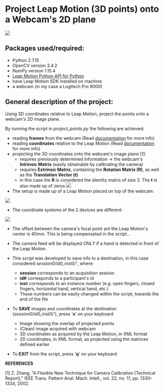 # Project Leap Motion (3D points) onto a Webcam's 2D plane

![](https://github.com/AdrianUng/Leap-Motion-project-points-onto-image/blob/master/other%20imgs/gif1.gif)

## Packages used/required:
* Python 2.7.15
* OpenCV version 3.4.2
* NumPy version 1.15.4
* [Leap Motion Python API for Python](https://developer-archive.leapmotion.com/documentation/index.html)
* have Leap Motion SDK installed on machine
* a webcam (in my case a Logitech Pro 9000)

## General description of the project:
Using 3D coordinates relative to Leap Motion, project the points onto a webcam's 2D image plane.

By running the script in *project_points.py* the following are achieved:
* reading **frames** from the webcam (Read [documentation](https://developer-archive.leapmotion.com/documentation/python/index.html) for more info)
* reading **coordinates** relative to the Leap Motion (Read [documentation](https://developer-archive.leapmotion.com/documentation/python/index.html) for more info)
* projecting the 3D coordinates onto the webcam's image plane [1]:
  * requires previously determined information -> the webcam's **Intrinsic Matrix** (easily obtainable by calibrating the camera)
  * requires **Extrinsic Matrix**, containing the **Rotation Matrix (R)**, as well as the **Translation Vector (t)**
  * in this case the **R** is considered the identity matrix of size 3. The **t** is also made up of zeros
![](https://github.com/AdrianUng/Leap-Motion-project-points-onto-image/blob/master/projection_formula.PNG)
* The setup is made up of a Leap Motion placed on top of the webcam:

![](https://github.com/AdrianUng/Leap-Motion-project-points-onto-image/blob/master/other%20imgs/setup.png)

* The coordinate systems of the 2 devices are different:

![](https://github.com/AdrianUng/Leap-Motion-project-points-onto-image/blob/master/other%20imgs/axis_coordinates.png)

* The offset between the camera's focal point ant the Leap Motion's center is 40mm. This is being compensated in the script...
* The camera feed will be displayed *ONLY* if a hand is detected in front of the Leap Motion
* This script was developed to save info to a destination, in this case considered *session0/id0_inst0/'*, where:
  * **session** corresponds to an acquisition session
  * **id#** corresponds to a participant's id
  * **inst** corresponds to an instance number (e.g. open fingers, closed fingers, horizontal hand, vertical hand, etc.)
  * These numbers can be easily changed within the script, towards the end of the file
  
* To **SAVE** images and coordinates at the destination (*session0/id0_inst0/'*), press '**s**' on your keyboard
  * Image showing the overlap of projected points
  * (Clean) image acquired with webcam
  * 3D coordinates as acquired by the Leap Motion, in XML format
  * 2D coordinates, in XML format, as projected using the matrices defined earlier
  
* To **EXIT** from the script, press '**q**' on your keyboard

**REFERENCES**

[1] Z. Zhang, “A Flexible New Technique for Camera Calibration (Technical Report),” IEEE Trans. Pattern Anal. Mach. Intell., vol. 22, no. 11, pp. 1330–1334, 2002.

  

  


